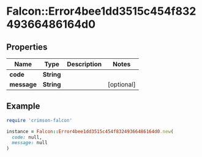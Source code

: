 # Falcon::Error4bee1dd3515c454f83249366486164d0

## Properties

| Name | Type | Description | Notes |
| ---- | ---- | ----------- | ----- |
| **code** | **String** |  |  |
| **message** | **String** |  | [optional] |

## Example

```ruby
require 'crimson-falcon'

instance = Falcon::Error4bee1dd3515c454f83249366486164d0.new(
  code: null,
  message: null
)
```


